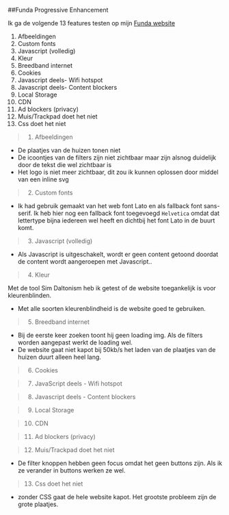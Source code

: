 ##Funda Progressive Enhancement

Ik ga de volgende 13 features testen op mijn [Funda website](browserTechnologies/funda2.0)

1. Afbeeldingen
2. Custom fonts
3. Javascript (volledig)
4. Kleur
5. Breedband internet
6. Cookies
7. Javascript deels- Wifi hotspot
8. Javascript deels- Content blockers
9. Local Storage
10. CDN
11. Ad blockers (privacy)
12. Muis/Trackpad doet het niet
13. Css doet het niet

> 1. Afbeeldingen

* De plaatjes van de huizen tonen niet
* De icoontjes van de filters zijn niet zichtbaar maar zijn alsnog duidelijk door de tekst die wel zichtbaar is
* Het logo is niet meer zichtbaar, dit zou ik kunnen oplossen door middel van een inline svg 

> 2. Custom fonts

* Ik had gebruik gemaakt van het web font Lato en als fallback font sans-serif. Ik heb hier nog een fallback font toegevoegd ```Helvetica``` omdat dat lettertype bijna iedereen wel heeft en dichtbij het font Lato in de buurt komt.

> 3. Javascript (volledig)

* Als Javascript is uitgeschakelt, wordt er geen content getoond doordat de content wordt aangeroepen met Javascript..

> 4. Kleur

Met de tool Sim Daltonism heb ik getest of de website toegankelijk is voor kleurenblinden. 

* Met alle soorten kleurenblindheid is de website goed te gebruiken.

> 5. Breedband internet

* Bij de eerste keer zoeken toont hij geen loading img. Als de filters worden aangepast werkt de loading wel. 
* De website gaat niet kapot bij 50kb/s het laden van de plaatjes van de huizen duurt alleen heel lang. 

> 6. Cookies

> 7. JavaScript deels - Wifi hotspot

> 8. Javascript deels - Content blockers

> 9. Local Storage

> 10. CDN

> 11. Ad blockers (privacy)

> 12. Muis/Trackpad doet het niet

* De filter knoppen hebben geen focus omdat het geen buttons zijn. Als ik ze verander in buttons werken ze wel.

> 13. Css doet het niet

* zonder CSS gaat de hele website kapot. Het grootste probleem zijn de grote plaatjes. 
